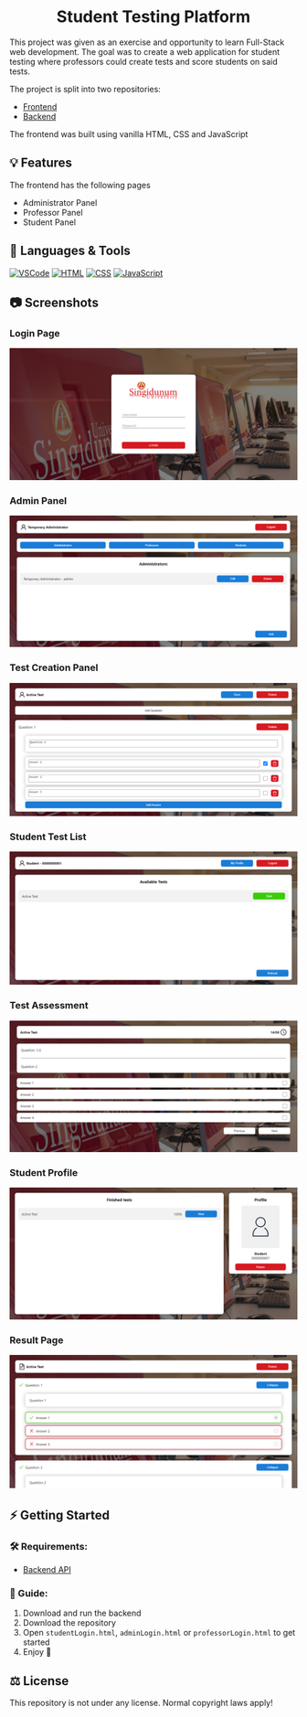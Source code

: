 <h1 align="center">Student Testing Platform</h1>

This project was given as an exercise and opportunity to learn Full-Stack web development. The goal was to create a web application for student testing where professors could create tests and score students on said tests.

The project is split into two repositories:

- [Frontend]("https://github.com/Romario-Stankovic/StudentTestingPlatform")
- [Backend]("https://github.com/Romario-Stankovic/StudentTestingPlatform_API")

The frontend was built using vanilla HTML, CSS and JavaScript

## 💡 Features

The frontend has the following pages

- Administrator Panel
- Professor Panel
- Student Panel

## 🧰 Languages & Tools

  <a href="https://code.visualstudio.com/"><img src="https://cdn.jsdelivr.net/gh/devicons/devicon/icons/vscode/vscode-original.svg" width="30px" alt="VSCode" title="Visual Studio Code"></a>
  <a href="#"><img src="https://cdn.jsdelivr.net/gh/devicons/devicon/icons/html5/html5-original.svg" width="30px" alt="HTML" title="HTML"></a>
  <a href="#"><img src="https://cdn.jsdelivr.net/gh/devicons/devicon/icons/css3/css3-original.svg" width="30px" alt="CSS" title="CSS"></a>
  <a href="#"><img src="https://cdn.jsdelivr.net/gh/devicons/devicon/icons/javascript/javascript-original.svg" width="30px" alt="JavaScript" title="JavaScript"></a>

## 📷 Screenshots

### Login Page
![Login Page](./.github/images/login.png?raw=true)

### Admin Panel
![Login Page](./.github/images/admin.png?raw=true)

### Test Creation Panel
![Login Page](./.github/images/testcreation.png?raw=true)

### Student Test List

![Login Page](./.github/images/testlist.png?raw=true)

### Test Assessment
![Login Page](./.github/images/testpanel.png?raw=true)

### Student Profile
![Login Page](./.github/images/profile.png?raw=true)

### Result Page
![Login Page](./.github/images/result.png?raw=true)

## ⚡ Getting Started

### 🛠 Requirements:

- [Backend API]("https://github.com/Romario-Stankovic/StudentTestingPlatform_API")

### 📖 Guide:

1. Download and run the backend
2. Download the repository
3. Open `studentLogin.html`, `adminLogin.html` or `professorLogin.html` to get started
4. Enjoy 🙂

## ⚖ License
This repository is not under any license. Normal copyright laws apply!
